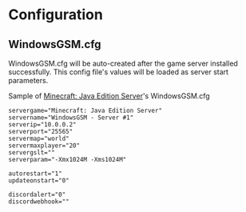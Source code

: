 # Configuration

## WindowsGSM.cfg

WindowsGSM.cfg will be auto-created after the game server installed successfully. This config file's values will be loaded as server start parameters. 

Sample of [Minecraft: Java Edition Server](../game-servers/supported-game-servers/minecraft-java-edition.md)'s WindowsGSM.cfg

```text
servergame="Minecraft: Java Edition Server"
servername="WindowsGSM - Server #1"
serverip="10.0.0.2"
serverport="25565"
servermap="world"
servermaxplayer="20"
servergslt=""
serverparam="-Xmx1024M -Xms1024M"

autorestart="1"
updateonstart="0"

discordalert="0"
discordwebhook=""

```

### 

